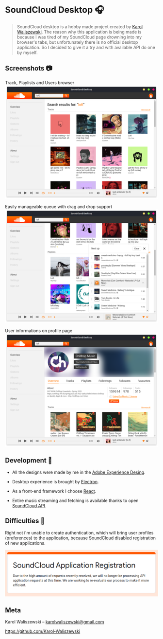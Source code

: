 # SoundCloud Desktop :headphones:
> SoundCloud desktop is a hobby made project created by [Karol Waliszewski](https://github.com/Karol-Waliszewski). The reason why this application is being made is because I was tired of my SoundCloud page drowning into my browser's tabs, but unfortunately there is no official desktop application. So I decided to give it a try and with available API do one by myself.

## Screenshots :camera: 

Track, Playlists and Users browser
![](screenshots/search.png)

Easily manageable queue with drag and drop support
![](screenshots/queue.png)

User informations on profile page
![](screenshots/profile.png)

## Development :wrench:

+ All the designs were made by me in the [Adobe Experience Desing](https://www.adobe.com/products/xd.html).

+ Desktop experience is brought by [Electron](https://www.electronjs.org/).

+ As a front-end framework I choose [React](https://reactjs.org/).

+ Entire music streaming and fetching is available thanks to open [SoundCloud API](https://developers.soundcloud.com/).

## Difficulties :nut_and_bolt:
Right not i'm unable to create authentication, which will bring user profiles (preferences) to the application, because SoundCloud disabled registration of new applications.

![](screenshots/registration.png)

## Meta

Karol Waliszewski – [karolwaliszewski@gmail.com](mailto:karolwaliszewski@gmail.com)

https://github.com/Karol-Waliszewski
